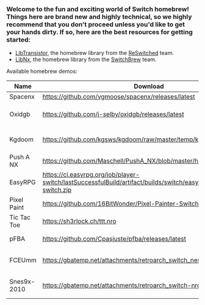 ### Welcome to the fun and exciting world of Switch homebrew! Things here are brand new and highly technical, so we highly recommend that you don't proceed unless you'd like to get your hands dirty. If so, here are the best resources for getting started:
* [LibTransistor](https://github.com/reswitched/libtransistor), the homebrew library from the [ReSwitched](https://reswitched.tech/) team.
* [LibNx](https://github.com/switchbrew/libnx), the homebrew library from the [SwitchBrew](http://switchbrew.org/index.php?title=Main_Page) team.

Available homebrew demos:

| Name        | Download                             | License | Source           | Notes
|-------------|--------------------------------------|---------|------------------|-------------------------
| Spacenx     | https://github.com/vgmoose/spacenx/releases/latest | MIT | https://github.com/vgmoose/spacenx | Download the `NRO` file.
| Oxidgb      | https://github.com/j-selby/oxidgb/releases/latest | MIT | http://github.com/j-selby/oxidgb/tree/libtransistor | No controls, no audio. Contains https://github.com/svendahlstrand/10-print-game-boy/ |
| Kgdoom      | https://github.com/kgsws/kgdoom/raw/master/temp/kgdoom/kgdoom.nro | MIT | https://github.com/kgsws/kgdoom | Homebrew DOOM port for the Switch. Doesn't work because of unimplemented BSD services |
| Push A NX   | https://github.com/Maschell/PushA_NX/blob/master/hello.nro | Unlicensed | https://github.com/Maschell/PushA_NX | Push the A button as fast as you can! Uses LibNX |
| EasyRPG     | https://ci.easyrpg.org/job/player-switch/lastSuccessfulBuild/artifact/builds/switch/easyrpg-player-switch.zip | GPL-3.0 | https://github.com/EasyRPG/Player | RPG Maker 2000/2003 game interpreter, uses LibNX |
| Pixel Paint | https://github.com/16BitWonder/Pixel-Painter-Switch/releases/latest | MIT | https://github.com/16BitWonder/Pixel-Painter-Switch | A pixel paint application with 7 colors to choose from, uses LibNX |
| Tic Tac Toe | https://sh3rlock.ch/ttt.nro | Unlicensed | https://sh3rlock.ch/ttt.zip | A simple tic-tac-toe game, uses LibNX |
| pFBA        | https://github.com/Cpasjuste/pfba/releases/latest | Unlicensed | https://github.com/Cpasjuste/pfba/tree/new | Portable Final Burn Alpha, a watered down version of MAME, uses LibNX |
| FCEUmm      | https://gbatemp.net/attachments/retroarch_switch_nes-zip.115761/ | GPL-2.0 | https://github.com/libretro/libretro-fceumm | An NES emulator for RetroArch. ROMs need to be provided seperately, uses LibTransistor |
| Snes9x-2010 | https://gbatemp.net/attachments/retroarch_switch-nro-zip.115733/ | Unlicensed | https://github.com/libretro/snes9x2010 | An SNES emulator for RetroArch. ROMs need to be provided seperately, uses LibTransistor |